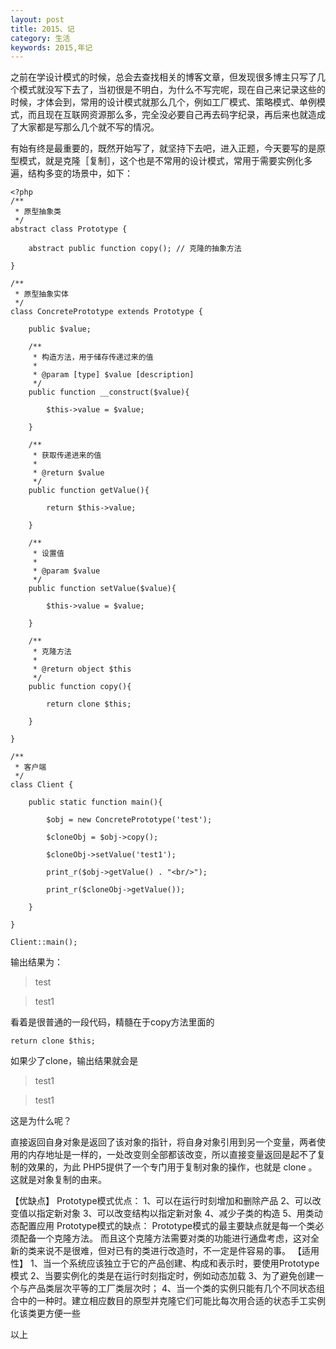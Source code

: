 ```yaml
---
layout: post
title: 2015、记
category: 生活
keywords: 2015,年记
---
```


之前在学设计模式的时候，总会去查找相关的博客文章，但发现很多博主只写了几个模式就没写下去了，当初很是不明白，为什么不写完呢，现在自己来记录这些的时候，才体会到，常用的设计模式就那么几个，例如工厂模式、策略模式、单例模式，而且现在互联网资源那么多，完全没必要自己再去码字纪录，再后来也就造成了大家都是写那么几个就不写的情况。

有始有终是最重要的，既然开始写了，就坚持下去吧，进入正题，今天要写的是原型模式，就是克隆［复制］，这个也是不常用的设计模式，常用于需要实例化多遍，结构多变的场景中，如下：

    <?php
    /**
     * 原型抽象类
     */
    abstract class Prototype {
        
        abstract public function copy(); // 克隆的抽象方法

    }

    /**
     * 原型抽象实体
     */
    class ConcretePrototype extends Prototype {

        public $value;

        /**
         * 构造方法，用于储存传递过来的值
         *
         * @param [type] $value [description]
         */
        public function __construct($value){

            $this->value = $value;

        }

        /**
         * 获取传递进来的值
         *
         * @return $value
         */
        public function getValue(){

            return $this->value;

        }

        /**
         * 设置值
         *
         * @param $value 
         */
        public function setValue($value){

            $this->value = $value;

        }

        /**
         * 克隆方法
         *
         * @return object $this
         */
        public function copy(){

            return clone $this;

        }

    }

    /**
     * 客户端
     */
    class Client {

        public static function main(){

            $obj = new ConcretePrototype('test');

            $cloneObj = $obj->copy();

            $cloneObj->setValue('test1');

            print_r($obj->getValue() . "<br/>");

            print_r($cloneObj->getValue());

        }

    }

    Client::main();


输出结果为：

> test

> test1

看着是很普通的一段代码，精髓在于copy方法里面的

    return clone $this;

如果少了clone，输出结果就会是

> test1

> test1

这是为什么呢？

直接返回自身对象是返回了该对象的指针，将自身对象引用到另一个变量，两者使用的内存地址是一样的，一处改变则全部都该改变，所以直接变量返回是起不了复制的效果的，为此 PHP5提供了一个专门用于复制对象的操作，也就是 clone 。这就是对象复制的由来。

【优缺点】
Prototype模式优点：
1、可以在运行时刻增加和删除产品
2、可以改变值以指定新对象
3、可以改变结构以指定新对象
4、减少子类的构造
5、用类动态配置应用
Prototype模式的缺点：
Prototype模式的最主要缺点就是每一个类必须配备一个克隆方法。
而且这个克隆方法需要对类的功能进行通盘考虑，这对全新的类来说不是很难，但对已有的类进行改造时，不一定是件容易的事。
【适用性】
1、当一个系统应该独立于它的产品创建、构成和表示时，要使用Prototype模式
2、当要实例化的类是在运行时刻指定时，例如动态加载
3、为了避免创建一个与产品类层次平等的工厂类层次时；
4、当一个类的实例只能有几个不同状态组合中的一种时。建立相应数目的原型并克隆它们可能比每次用合适的状态手工实例化该类更方便一些

以上